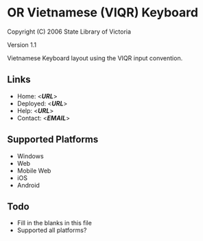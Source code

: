 OR Vietnamese (VIQR) Keyboard
=====================

Copyright (C) 2006 State Library of Victoria

Version 1.1

Vietnamese Keyboard layout using the VIQR input convention.

Links
-----

 * Home:     <___URL___>
 * Deployed: <___URL___>
 * Help:     <___URL___>
 * Contact:  <___EMAIL___>

Supported Platforms
-------------------
 * Windows
 * Web
 * Mobile Web
 * iOS
 * Android

Todo
----

 * Fill in the blanks in this file
 * Supported all platforms?
 